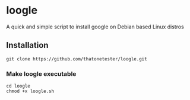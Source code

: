 # loogle
A quick and simple script to install google on Debian based Linux distros

## Installation
```
git clone https://github.com/thatonetester/loogle.git
```
### Make loogle executable
```
cd loogle
chmod +x loogle.sh
```
